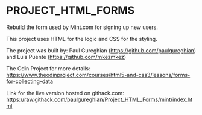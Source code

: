 # PROJECT_HTML_FORMS

Rebuild the form used by Mint.com for signing up new users.

This project uses HTML for the logic and CSS for the styling.

The project was built by: Paul Gureghian (<https://github.com/paulgureghian>) and
Luis Puente (<https://github.com/mkezmkez>)

The Odin Project for more details: <https://www.theodinproject.com/courses/html5-and-css3/lessons/forms-for-collecting-data>

Link for the live version hosted on githack.com: https://raw.githack.com/paulgureghian/Project_HTML_Forms/mint/index.html

